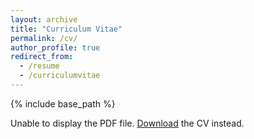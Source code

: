 ```yaml
---
layout: archive
title: "Curriculum Vitae"
permalink: /cv/
author_profile: true
redirect_from:
  - /resume
  - /curriculumvitae
---
```


{% include base_path %}

<object data="/files/Curriculum_vitae.pdf" width="100%" height="500px">
<p>Unable to display the PDF file. <a href="/files/Curriculum_vitae.pdf">Download</a> the CV instead.</p>
